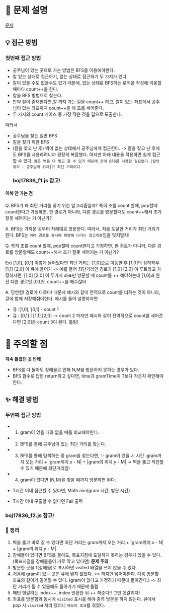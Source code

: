 # 📌 문제 설명

[문제](https://www.acmicpc.net/problem/17836)

## 💡 접근 방법

### 첫번째 접근 방법

- 공주님이 있는 곳으로 가는 방법은 BFS를 이용해야한다.
- 칼 있는 상태로 접근하기, 없는 상태로 접근하기 두 가지가 있다.
- 칼이 있을 수도 없을수도 있기 때문에, 없는 상태로 BFS하는 로직을 작성해 이동할 때마다 count++을 한다.
- 칼을 BFS 방법으로 찾는다.
- 만약 칼이 존재한다면,칼 까지 가는 길을 count++ 하고, 칼이 있는 좌표에서 공주님이 있는 좌표까지 count++을 해 초를 세어준다.
- 두 가지의 count 케이스 중 가장 작은 것을 답으로 도출한다.

따라서

- 공주님을 찾는 일반 BFS
- 칼을 찾기 위한 BFS
- (칼을 찾고 난 후) 벽이 없는 상태에서 공주님에게 접근한다.
  -> 칼을 찾고 난 후에도 BFS를 사용하려니까 굉장히 복잡했다. 하지만 아래 내용을 적용하면 쉽게 접근할 수 있다.
  `칼은 벽을 다 찢고 갈 수 있기 때문에 굳이 BFS를 사용할 필요없다.|칼의 위치 - 공주님의 위치|가 최단 거리이다.`
  ### boj17836_f1.js 참고!

#### 이해 안 가는 점

Q. BFS가 왜 최단 거리를 찾기 위한 알고리즘일까?
특히 초를 count 할때, pop할때 count한다고 가정하면, 한 경로가 아니라, 다른 경로를 방문할때도 count++해서 초가 잘못 세어지는 거 아닌가?

A. BFS는 가까운 곳부터 차례대로 방문한다. 따라서, 처음 도달한 거리가 최단 거리가 된다. BFS는 `여러 경로를 동시에 확장해 나가는 알고리즘`임을 잊지말자!

Q. 특히 초를 count 할때, pop할때 count한다고 가정하면, 한 경로가 아니라, 다른 경로를 방문할때도 count++해서 초가 잘못 세어지는 거 아닌가?

Ex) [1,0], [0,1] 이렇게 들어있다면 최단 거리는 [1,0]으로 이동한 후 [1,0]의 상하좌우 [1,1] [2,0] 이 큐에 들어가 -> 예를 들어 최단거리인 경로가 [1,0] [2,0] 이 루트라고 가정하자면, [1,0] [2,0] 이 두가지 좌표만 방문할 때 count를 ++ 해야하는데 [1,0]과 완전 다른 경로인 [0,1]도 count++을 해주잖아

A. 당연함! 경로가 다르다! 때문에 예시와 같이 전역으로 count를 더하는 것이 아니라, 큐에 함께 저장해줘야한다.
예시를 들어 설명하자면

- 큐 :[1,0], [0,1] - count 1
- 큐 : [0,1] | [1,1] [2,0] -> count 2
  하지만 예시와 같이 전역적으로 count를 세어준다면 [2,0]은 count 3이 된다. 틀림!

# 🚨 주의할 점

**계속 틀렸던 곳 반례**

- BFS를 다 돌아도 장애물로 인해 N,M을 방문하지 못하는 경우가 있다.
- BFS 함수로 답만 return하고 싶다면, time과 gramTime이 T보다 작은지 확인해야한다.

## ✨ 해결 방법

### 두번째 접근 방법

- 1.  gram이 있을 때와 없을 때를 비교해야한다.
- 2.  BFS를 통해 공주님이 있는 최단 거리를 찾는다.
- 3.  BFS를 통해 탐색하는 중 gram을 찾는다면, ✨ gram이 있을 시 시간 :gram까지 오는 거리 + |gram위치.x - N| + |gram의 위치.y - M| -> 벽을 뚫고 직진할 수 있기 때문에 최단거리임!
- 4.  gram이 없다면 (N,M)을 찾을 때까지 방문하면 된다.

- T시간 이내 접근할 수 있다면, Math.min(gram 시간, 방문 시간)
- T시간 이내 구출할 수 없다면 Fail 출력

### boj17836_f2.js 참고!

### 📌 정리

1. 벽을 뚫고 바로 갈 수 있다면 최단 거리는 gram까지 오는 거리 + |gram위치.x - N| + |gram의 위치.y - M|
2. 장애물이 있다면 BFS를 돌아도, 목표지점에 도달하지 못하는 경우가 있을 수 있다. (목표지점을 장애물들이 가로 막고 있다면) **문제 주의**
3. 방문한 곳을 1(장애물)로 표시하면 visited 배열을 쓰지 않을 수 있다.
4. 처음에 gram이 있는 곳은 큐에 넣지 않았다. => 하지만 넣어야한다. 다음 방문할 좌표의 길이가 길어질 수 있다. (gram이 없다고 가정하기 때문에 돌아간다.)
   -> 최단 거리가 될 수 있음에도 돌아가기 때문에 틀림
5. 매번 헷갈리는 index++, index 반환한 뒤 ++ 해준다!! 그만 헷갈리자!
6. 좌표를 방문함과 동시에 `visited` 표시를 해야 중복 방문을 하지 않는다. 큐에서 pop 시 `visited` 처리 했더니 `메모리 초과`를 겪었다.
